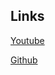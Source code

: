 ## Links
[Youtube](responsive_website_with_animation)

[Github](https://github.com/jlop007?tab=repositories)